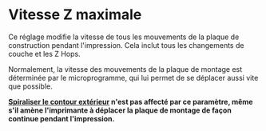 Vitesse Z maximale
====
Ce réglage modifie la vitesse de tous les mouvements de la plaque de construction pendant l'impression. Cela inclut tous les changements de couche et les Z Hops.

Normalement, la vitesse des mouvements de la plaque de montage est déterminée par le microprogramme, qui lui permet de se déplacer aussi vite que possible.

**[Spiraliser le contour extérieur](../blackmagic/magic_spiralize.md) n'est pas affecté par ce paramètre, même s'il amène l'imprimante à déplacer la plaque de montage de façon continue pendant l'impression.**
